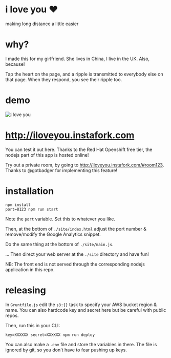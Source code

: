 # i love you :heart:
making long distance a little easier

# why?

I made this for my girlfriend. She lives in China, I live in the UK. Also, because!

Tap the heart on the page, and a ripple is transmitted to everybody else on that page. When they respond, you see their ripple too.

# demo

![i love you](https://github.com/nabilfreeman/i-love-you/raw/master/site/img/iloveyou.jpg)

# http://iloveyou.instafork.com

You can test it out here. Thanks to the Red Hat Openshift free tier, the nodejs part of this app is hosted online!

Try out a private room, by going to http://iloveyou.instafork.com/#room123. Thanks to @gotbadger for implementing this feature!

# installation

    npm install
    port=8123 npm run start

Note the `port` variable. Set this to whatever you like.

Then, at the bottom of `./site/index.html` adjust the port number & remove/modify the Google Analytics snippet.

Do the same thing at the bottom of `./site/main.js`.

... Then direct your web server at the `./site` directory and have fun!

NB: The front end is not served through the corresponding nodejs application in this repo.

# releasing
In `Gruntfile.js` edit the `s3:{}` task to specify your AWS bucket region & name. You can also hardcode key and secret here but be careful with public repos.

Then, run this in your CLI:

    key=XXXXXX secret=XXXXXX npm run deploy

You can also make a `.env` file and store the variables in there. The file is ignored by git, so you don't have to fear pushing up keys.
